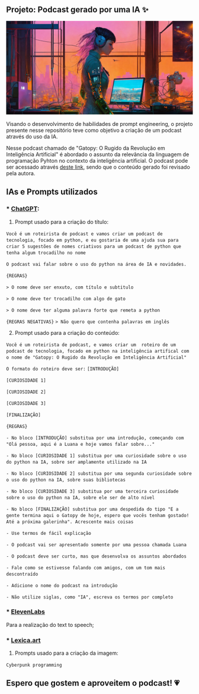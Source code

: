 ## Projeto: Podcast gerado por uma IA ✨
![](/Cyberpunk_programming.jpg)

Visando o desenvolvimento de habilidades de prompt engineering, o projeto presente nesse repositório teve como objetivo a criação de um podcast através do uso da IA.

Nesse podcast chamado de "Gatopy: O Rugido da Revolução em Inteligência Artificial" é abordado o assunto da relevância da linguagem de programação Pyhton no contexto da inteligência artificial. O podcast pode ser acessado através [deste link](https://github.com/Luana-W/Podcast_IA/blob/main/Podcast.mp3), sendo que o conteúdo gerado foi revisado pela autora.

## IAs e Prompts utilizados

### * [ChatGPT](https://chat.openai.com/):

1. Prompt usado para a criação do título:

```Você é um roteirista de podcast e vamos criar um podcast de tecnologia, focado em python, e eu gostaria de uma ajuda sua para criar 5 sugestões de nomes criativos para um podcast de python que tenha algum trocadilho no nome```

```O podcast vai falar sobre o uso do python na área de IA e novidades.```

```{REGRAS}```

```> O nome deve ser enxuto, com título e subtitulo```

```> O nome deve ter trocadilho com algo de gato```

```> O nome deve ter alguma palavra forte que remeta a python```

```{REGRAS NEGATIVAS}```
```> Não quero que contenha palavras em inglês```

2. Prompt usado para a criação do conteúdo:

```Você é um roteirista de podcast, e vamos criar um  roteiro de um podcast de tecnologia, focado em python na inteligência artifical com o nome de "Gatopy: O Rugido da Revolução em Inteligência Artificial"```

```O formato do roteiro deve ser:```
```[INTRODUÇÃO]```

```[CURIOSIDADE 1]```

```[CURIOSIDADE 2]```

```[CURIOSIDADE 3]```

```[FINALIZAÇÃO]```

```{REGRAS}```

```- No bloco [INTRODUÇÃO] substitua por uma introdução, começando com "Olá pessoa, aqui é a Luana e hoje vamos falar sobre..."```

```- No bloco [CURIOSIDADE 1] substitua por uma curiosidade sobre o uso do python na IA, sobre ser amplamente utilizado na IA```

```- No bloco [CURIOSIDADE 2] substitua por uma segunda curiosidade sobre o uso do python na IA, sobre suas bibliotecas```

```- No bloco [CURIOSIDADE 3] substitua por uma terceira curiosidade sobre o uso do python na IA, sobre ele ser de alto nível```

```- No bloco [FINALIZAÇÃO] substitua por uma despedida do tipo "E a gente termina aqui o Gatopy de hoje, espero que vocês tenham gostado! Até a próxima galerinha". Acrescente mais coisas```

```- Use termos de fácil explicação```

```- O podcast vai ser apresentado somente por uma pessoa chamada Luana```

```- O podcast deve ser curto, mas que desenvolva os assuntos abordados```

```- Fale como se estivesse falando com amigos, com um tom mais descontraído```

```- Adicione o nome do podcast na introdução```

```- Não utilize siglas, como "IA", escreva os termos por completo```

### * [ElevenLabs](https://elevenlabs.io/)
Para a realização do text to speech;

### * [Lexica.art](https://lexica.art)

1. Prompts usado para a criação da imagem:

```Cyberpunk programming```

## Espero que gostem e aproveitem o podcast! &#128151;
